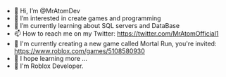 - 👋 Hi, I’m @MrAtomDev
- 👀 I’m interested in create games and programming
- 🌱 I’m currently learning about SQL servers and DataBase
- 📫 How to reach me on my Twitter: https://twitter.com/MrAtomOfficial1
- 👾 I'm currently creating a new game called Mortal Run, you're invited: https://www.roblox.com/games/5108580930
- 📝 I hope learning more ...
- 📜 I'm Roblox Developer.

<!---
MrAtomDev/MrAtomDev is a ✨ special ✨ repository because its `README.md` (this file) appears on your GitHub profile.
You can click the Preview link to take a look at your changes.
--->
